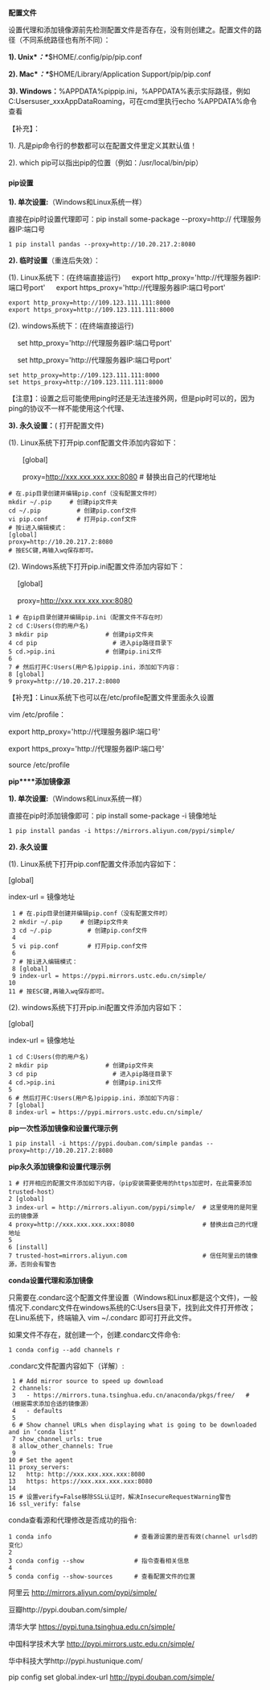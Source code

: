 **配置文件**

设置代理和添加镜像源前先检测配置文件是否存在，没有则创建之。配置文件的路径（不同系统路径也有所不同）：

**1). Unix\**：\****$HOME/.config/pip/pip.conf

**2). Mac\**：\****$HOME/Library/Application Support/pip/pip.conf

**3). Windows：**%APPDATA%pippip.ini，%APPDATA%表示实际路径，例如C:Usersuser_xxxAppDataRoaming，可在cmd里执行echo %APPDATA%命令查看

【补充】：

1). 凡是pip命令行的参数都可以在配置文件里定义其默认值！

2). which pip可以指出pip的位置（例如：/usr/local/bin/pip）

#### pip设置

**1). 单次设置:**（Windows和Linux系统一样）

直接在pip时设置代理即可：pip install some-package --proxy=http:// 代理服务器IP:端口号

```
1 pip install pandas --proxy=http://10.20.217.2:8080
```

**2). 临时设置**（重连后失效）： 

 (1). Linux系统下：(在终端直接运行)
　 export http_proxy='http://代理服务器IP:端口号port'
　 export https_proxy='http://代理服务器IP:端口号port'

```
export http_proxy=http://109.123.111.111:8000
export https_proxy=http://109.123.111.111:8000
```

 (2). windows系统下：(在终端直接运行)

　 set http_proxy='http://代理服务器IP:端口号port'

　 set http_proxy='http://代理服务器IP:端口号port'

```
set http_proxy=http://109.123.111.111:8000
set https_proxy=http://109.123.111.111:8000
```

【注意】：设置之后可能使用ping时还是无法连接外网，但是pip时可以的，因为ping的协议不一样不能使用这个代理、

**3). 永久设置：**( 打开配置文件)

 (1). Linux系统下打开pip.conf配置文件添加内容如下：

　　[global]

　　proxy=http://xxx.xxx.xxx.xxx:8080    # 替换出自己的代理地址

```
# 在.pip目录创建并编辑pip.conf（没有配置文件时）
mkdir ~/.pip     # 创建pip文件夹
cd ~/.pip          # 创建pip.conf文件
vi pip.conf        # 打开pip.conf文件
# 按i进入编辑模式：
[global]
proxy=http://10.20.217.2:8080
# 按ESC键,再输入wq保存即可。
```

(2). Windows系统下打开pip.ini配置文件添加内容如下：

　  [global] 

　  proxy=http://xxx.xxx.xxx.xxx:8080

```
1 # 在pip目录创建并编辑pip.ini（配置文件不存在时）
2 cd C:Users(你的用户名)   
3 mkdir pip                # 创建pip文件夹
4 cd pip                     # 进入pip路径目录下
5 cd.>pip.ini              # 创建pip.ini文件
6 
7 # 然后打开C:Users(用户名)pippip.ini，添加如下内容：
8 [global]
9 proxy=http://10.20.217.2:8080
```

【补充】：Linux系统下也可以在/etc/profile配置文件里面永久设置

vim /etc/profile：

  export http_proxy='http://代理服务器IP:端口号'

  export https_proxy='http://代理服务器IP:端口号'

source /etc/profile

**pip****添加镜像源**

**1). 单次设置:**（Windows和Linux系统一样）

直接在pip时添加镜像即可：pip install some-package -i 镜像地址

```
1 pip install pandas -i https://mirrors.aliyun.com/pypi/simple/
```

**2). 永久设置**

(1). Linux系统下打开pip.conf配置文件添加内容如下：

   [global]

   index-url = 镜像地址

```
 1 # 在.pip目录创建并编辑pip.conf（没有配置文件时）
 2 mkdir ~/.pip     # 创建pip文件夹
 3 cd ~/.pip          # 创建pip.conf文件
 4 
 5 vi pip.conf        # 打开pip.conf文件
 6 
 7 # 按i进入编辑模式：
 8 [global]
 9 index-url = https://pypi.mirrors.ustc.edu.cn/simple/
10 
11 # 按ESC键,再输入wq保存即可。
```

(2). windows系统下打开pip.ini配置文件添加内容如下：

   [global]

   index-url = 镜像地址

```
1 cd C:Users(你的用户名)   
2 mkdir pip                # 创建pip文件夹
3 cd pip                     # 进入pip路径目录下
4 cd.>pip.ini              # 创建pip.ini文件
5 
6 # 然后打开C:Users(用户名)pippip.ini，添加如下内容：
7 [global]
8 index-url = https://pypi.mirrors.ustc.edu.cn/simple/
```

**pip一次性添加镜像和设置代理示例**

```
1 pip install -i https://pypi.douban.com/simple pandas --proxy=http://10.20.217.2:8080
```

**pip永久添加镜像和设置代理示例**

```
1 # 打开相应的配置文件添加如下内容，（pip安装需要使用的https加密时，在此需要添加trusted-host）
2 [global]
3 index-url = http://mirrors.aliyun.com/pypi/simple/  # 这里使用的是阿里云的镜像源
4 proxy=http://xxx.xxx.xxx.xxx:8080                   # 替换出自己的代理地址
5 
6 [install]
7 trusted-host=mirrors.aliyun.com                     # 信任阿里云的镜像源，否则会有警告
```

**conda设置代理和添加镜像**

只需要在.condarc这个配置文件里设置（Windows和Linux都是这个文件)，一般情况下.condarc文件在windows系统的C:Users<username>目录下，找到此文件打开修改；在Linu系统下，终端输入 vim ~/.condarc 即可打开此文件。

如果文件不存在，就创建一个，创建.condarc文件命令:

```
1 conda config --add channels r
```

.condarc文件配置内容如下（详解）:

```
 1 # Add mirror source to speed up download
 2 channels:
 3   - https://mirrors.tuna.tsinghua.edu.cn/anaconda/pkgs/free/   # （根据需求添加合适的镜像源）
 4   - defaults
 5 
 6 # Show channel URLs when displaying what is going to be downloaded and in ‘conda list‘
 7 show_channel_urls: true
 8 allow_other_channels: True
 9 
10 # Set the agent
11 proxy_servers:
12   http: http://xxx.xxx.xxx.xxx:8080
13   https: https://xxx.xxx.xxx.xxx:8080
14 
15 # 设置verify=False移除SSL认证时，解决InsecureRequestWarning警告
16 ssl_verify: false
```

conda查看源和代理修改是否成功的指令:

```
1 conda info                       # 查看源设置的是否有效(channel urlsd的变化） 
2 
3 conda config --show              # 指令查看相关信息
4 
5 conda config --show-sources      # 查看配置文件的位置
```



阿里云 http://mirrors.aliyun.com/pypi/simple/

豆瓣http://pypi.douban.com/simple/

清华大学 https://pypi.tuna.tsinghua.edu.cn/simple/

中国科学技术大学 http://pypi.mirrors.ustc.edu.cn/simple/

华中科技大学http://pypi.hustunique.com/

pip config set global.index-url http://pypi.douban.com/simple/